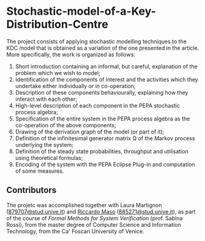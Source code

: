 # Stochastic-model-of-a-Key-Distribution-Centre

The project consists of applying stochastic modelling techniques to the KDC model that is obtained as a variation of the one presented in the article. More specifically, the work is organized as follows:

1. Short introduction containing an informal, but careful, explanation of the problem which we wish to model;
2. Identification of the components of interest and the
activities which they undertake either individually or in co-operation;
3. Description of these components behaviourally, explaining how they interact with each other;
4. High-level description of each component in the PEPA stochastic process algebra;
5. Specification of the entire system in the PEPA process algebra as the co-operation of the above
components;
6. Drawing of the derivation graph of the model (or part of it);
7. Definition of the infinitesimal generator matrix Q of the Markov process underlying the system;
8. Definition of the steady state probabilities, throughput and utilisation using theoretical formulas;
10. Encoding of the system with the PEPA Eclipse Plug-in and computation of some measures.

## Contributors
The projetc was accomplished together with Laura Martignon (879707@stud.unive.it) and [Riccardo Maso](https://github.com/RiccardoMaso) (885271@stud.unive.it), as part of the course of _Formal Methods for System Verification_ (prof. Sabina Rossi), from the master degree of Computer Science and Information Technology, from the Ca' Foscari University of Venice.
